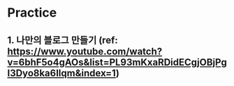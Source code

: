 # Practice

## 1. 나만의 블로그 만들기 (ref: https://www.youtube.com/watch?v=6bhF5o4gAOs&list=PL93mKxaRDidECgjOBjPgI3Dyo8ka6Ilqm&index=1)
